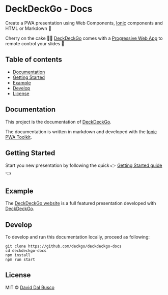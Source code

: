 # DeckDeckGo - Docs

Create a PWA presentation using Web Components, [Ionic](http://ionicframework.com) components and HTML or Markdown 🚀

Cherry on the cake 🍒🎂 [DeckDeckGo] comes with a [Progressive Web App](https://deckdeckgo.app) to remote control your slides 📱

## Table of contents

- [Documentation](#documentation)
- [Getting Started](#getting-started)
- [Example](#example)
- [Develop](#develop)
- [License](#license)

## Documentation

This project is the documentation of [DeckDeckGo].

The documentation is written in markdown and developed with the [Ionic PWA Toolkit](https://ionicframework.com/pwa/toolkit).

## Getting Started

Start you new presentation by following the quick  👉 [Getting Started guide](https://docs.deckdeckgo.com/docs) 👈 

## Example
   
The [DeckDeckGo website](https://github.com/deckgo/deckdeckgo-website) is a full featured presentation developed with [DeckDeckGo]. 

## Develop

To develop and run this documentation locally, proceed as following:

```
git clone https://github.com/deckgo/deckdeckgo-docs
cd deckdeckgo-docs
npm install
npm run start
```
 
## License

MIT © [David Dal Busco](mailto:david.dalbusco@outlook.com)

[DeckDeckGo]: https://deckdeckgo.com
